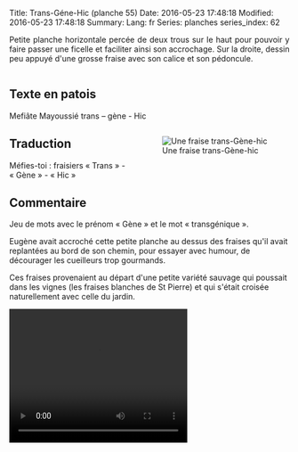 Title: Trans-Géne-Hic (planche 55)
Date: 2016-05-23 17:48:18
Modified: 2016-05-23 17:48:18
Summary: 
Lang: fr
Series: planches
series_index: 62

<p style="text-align:justify;">Petite planche horizontale percée de
deux trous sur le haut pour pouvoir y faire passer une ficelle et
faciliter ainsi son accrochage. Sur la droite, dessin peu appuyé d'une
grosse fraise avec son calice et son pédoncule.</p>

<figure class="image-block" style="float: center;">
  <img alt="" src="{static}/images/planche_55.png">
  <figcaption style="max-width: 700px"></figcaption>
</figure>

## Texte en patois

Mefiâte  Mayoussié  trans – gène  - Hic

<figure class="image-block" style="float: right;">
  <img alt="Une fraise trans-Gène-hic" src="{static}/images/planche_55_dessin.png">
  <figcaption style="max-width: 288px">Une fraise trans-Gène-hic</figcaption>
</figure>

## Traduction

Méfies-toi : fraisiers  « Trans » - « Gène » - « Hic »

## Commentaire

Jeu de mots avec le prénom « Gène » et le mot « transgénique ».

Eugène avait accroché cette petite planche au dessus des fraises qu'il avait replantées au bord de son chemin, pour essayer avec humour, de décourager les cueilleurs trop gourmands.

Ces fraises provenaient au départ d'une petite variété sauvage qui poussait dans les vignes (les fraises blanches de St Pierre) et qui s'était croisée naturellement avec celle du jardin.

<video width="320" height="240" controls>
  <source src="https://d1njpgd0ygatdn.cloudfront.net/video_55-2.mp4" type="video/mp4">
</video>
